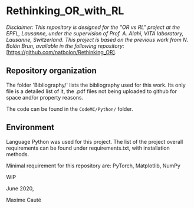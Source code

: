 # Rethinking_OR_with_RL

*Disclaimer: This repository is designed for the "OR vs RL" project at the EPFL, Lausanne, under the supervision of Prof. A. Alahi, VITA laboratory, Lausanne, Switzerland. This project is based on the previous work from N. Bolón Brun, available in the following repository*: [https://github.com/natbolon/Rethinking_OR].

## Repository organization

The folder 'Bibliography/' lists the bibliography used for this work.
Its only file is a detailed list of it,
the .pdf files not being uploaded to github for space and/or property reasons.

The code can be found in the `CodeMC/Python/` folder.

## Environment

Language Python was used for this project.
The list of the project overall requirements can be found under requirements.txt,
with installation methods.

Minimal requirement for this repository are:
PyTorch,
Matplotlib,
NumPy

WIP

June 2020,

Maxime Cauté
